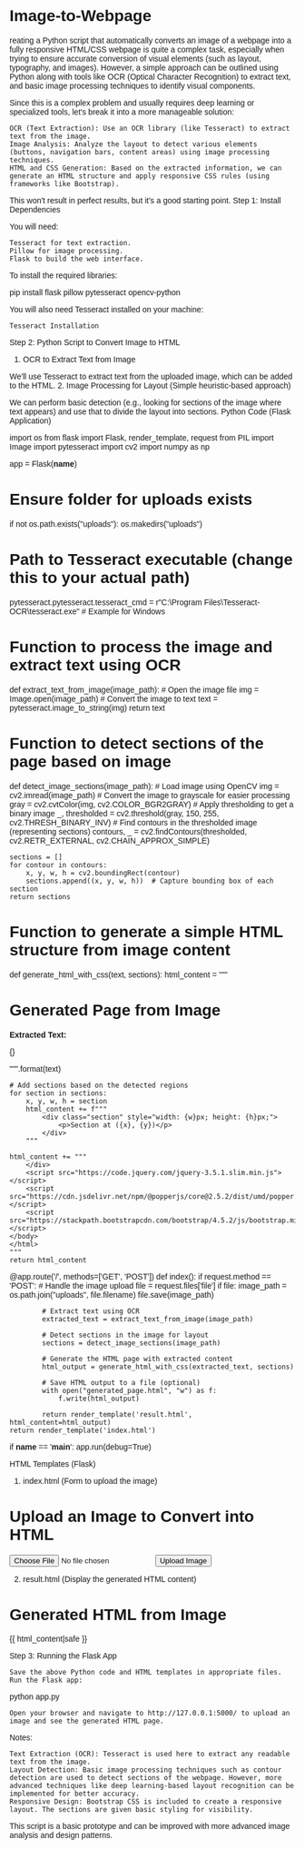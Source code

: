 # Image-to-Webpage
reating a Python script that automatically converts an image of a webpage into a fully responsive HTML/CSS webpage is quite a complex task, especially when trying to ensure accurate conversion of visual elements (such as layout, typography, and images). However, a simple approach can be outlined using Python along with tools like OCR (Optical Character Recognition) to extract text, and basic image processing techniques to identify visual components.

Since this is a complex problem and usually requires deep learning or specialized tools, let's break it into a more manageable solution:

    OCR (Text Extraction): Use an OCR library (like Tesseract) to extract text from the image.
    Image Analysis: Analyze the layout to detect various elements (buttons, navigation bars, content areas) using image processing techniques.
    HTML and CSS Generation: Based on the extracted information, we can generate an HTML structure and apply responsive CSS rules (using frameworks like Bootstrap).

This won't result in perfect results, but it's a good starting point.
Step 1: Install Dependencies

You will need:

    Tesseract for text extraction.
    Pillow for image processing.
    Flask to build the web interface.

To install the required libraries:

pip install flask pillow pytesseract opencv-python

You will also need Tesseract installed on your machine:

    Tesseract Installation

Step 2: Python Script to Convert Image to HTML
1. OCR to Extract Text from Image

We'll use Tesseract to extract text from the uploaded image, which can be added to the HTML.
2. Image Processing for Layout (Simple heuristic-based approach)

We can perform basic detection (e.g., looking for sections of the image where text appears) and use that to divide the layout into sections.
Python Code (Flask Application)

import os
from flask import Flask, render_template, request
from PIL import Image
import pytesseract
import cv2
import numpy as np

app = Flask(__name__)

# Ensure folder for uploads exists
if not os.path.exists("uploads"):
    os.makedirs("uploads")

# Path to Tesseract executable (change this to your actual path)
pytesseract.pytesseract.tesseract_cmd = r"C:\Program Files\Tesseract-OCR\tesseract.exe"  # Example for Windows

# Function to process the image and extract text using OCR
def extract_text_from_image(image_path):
    # Open the image file
    img = Image.open(image_path)
    # Convert the image to text
    text = pytesseract.image_to_string(img)
    return text

# Function to detect sections of the page based on image
def detect_image_sections(image_path):
    # Load image using OpenCV
    img = cv2.imread(image_path)
    # Convert the image to grayscale for easier processing
    gray = cv2.cvtColor(img, cv2.COLOR_BGR2GRAY)
    # Apply thresholding to get a binary image
    _, thresholded = cv2.threshold(gray, 150, 255, cv2.THRESH_BINARY_INV)
    # Find contours in the thresholded image (representing sections)
    contours, _ = cv2.findContours(thresholded, cv2.RETR_EXTERNAL, cv2.CHAIN_APPROX_SIMPLE)

    sections = []
    for contour in contours:
        x, y, w, h = cv2.boundingRect(contour)
        sections.append((x, y, w, h))  # Capture bounding box of each section
    return sections

# Function to generate a simple HTML structure from image content
def generate_html_with_css(text, sections):
    html_content = """
    <html lang="en">
    <head>
        <meta charset="UTF-8">
        <meta name="viewport" content="width=device-width, initial-scale=1.0">
        <title>Generated Page</title>
        <link rel="stylesheet" href="https://stackpath.bootstrapcdn.com/bootstrap/4.5.2/css/bootstrap.min.css">
        <style>
            body { font-family: Arial, sans-serif; }
            .section { border: 1px solid #ccc; padding: 20px; margin: 10px 0; }
            @media (max-width: 768px) {
                .section { padding: 10px; }
            }
        </style>
    </head>
    <body>
        <div class="container">
            <h1>Generated Page from Image</h1>
            <p><strong>Extracted Text:</strong></p>
            <p>{}</p>
    """.format(text)

    # Add sections based on the detected regions
    for section in sections:
        x, y, w, h = section
        html_content += f"""
            <div class="section" style="width: {w}px; height: {h}px;">
                <p>Section at ({x}, {y})</p>
            </div>
        """
    
    html_content += """
        </div>
        <script src="https://code.jquery.com/jquery-3.5.1.slim.min.js"></script>
        <script src="https://cdn.jsdelivr.net/npm/@popperjs/core@2.5.2/dist/umd/popper.min.js"></script>
        <script src="https://stackpath.bootstrapcdn.com/bootstrap/4.5.2/js/bootstrap.min.js"></script>
    </body>
    </html>
    """
    return html_content

@app.route('/', methods=['GET', 'POST'])
def index():
    if request.method == 'POST':
        # Handle the image upload
        file = request.files['file']
        if file:
            image_path = os.path.join("uploads", file.filename)
            file.save(image_path)

            # Extract text using OCR
            extracted_text = extract_text_from_image(image_path)

            # Detect sections in the image for layout
            sections = detect_image_sections(image_path)

            # Generate the HTML page with extracted content
            html_output = generate_html_with_css(extracted_text, sections)

            # Save HTML output to a file (optional)
            with open("generated_page.html", "w") as f:
                f.write(html_output)

            return render_template('result.html', html_content=html_output)
    return render_template('index.html')

if __name__ == '__main__':
    app.run(debug=True)

HTML Templates (Flask)
1. index.html (Form to upload the image)

<!DOCTYPE html>
<html lang="en">
<head>
    <meta charset="UTF-8">
    <meta name="viewport" content="width=device-width, initial-scale=1.0">
    <title>Image to HTML</title>
</head>
<body>
    <h1>Upload an Image to Convert into HTML</h1>
    <form action="/" method="POST" enctype="multipart/form-data">
        <input type="file" name="file" accept="image/*" required>
        <button type="submit">Upload Image</button>
    </form>
</body>
</html>

2. result.html (Display the generated HTML content)

<!DOCTYPE html>
<html lang="en">
<head>
    <meta charset="UTF-8">
    <meta name="viewport" content="width=device-width, initial-scale=1.0">
    <title>Generated HTML</title>
</head>
<body>
    <h1>Generated HTML from Image</h1>
    <div>
        <!-- Render the generated HTML content here -->
        {{ html_content|safe }}
    </div>
</body>
</html>

Step 3: Running the Flask App

    Save the above Python code and HTML templates in appropriate files.
    Run the Flask app:

python app.py

    Open your browser and navigate to http://127.0.0.1:5000/ to upload an image and see the generated HTML page.

Notes:

    Text Extraction (OCR): Tesseract is used here to extract any readable text from the image.
    Layout Detection: Basic image processing techniques such as contour detection are used to detect sections of the webpage. However, more advanced techniques like deep learning-based layout recognition can be implemented for better accuracy.
    Responsive Design: Bootstrap CSS is included to create a responsive layout. The sections are given basic styling for visibility.

This script is a basic prototype and can be improved with more advanced image analysis and design patterns.
